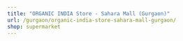 ```yaml
---
title: "ORGANIC INDIA Store - Sahara Mall (Gurgaon)"
url: /gurgaon/organic-india-store-sahara-mall-gurgaon/
shop: supermarket
---
```


